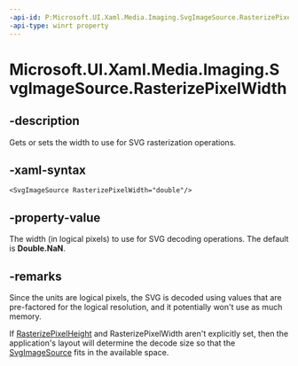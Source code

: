 ```yaml
---
-api-id: P:Microsoft.UI.Xaml.Media.Imaging.SvgImageSource.RasterizePixelWidth
-api-type: winrt property
---
```


<!-- Property syntax.
public double RasterizePixelWidth { get;  set; }
-->

# Microsoft.UI.Xaml.Media.Imaging.SvgImageSource.RasterizePixelWidth

## -description
Gets or sets the width to use for SVG rasterization operations.

## -xaml-syntax
```xaml
<SvgImageSource RasterizePixelWidth="double"/>
```

## -property-value
The width (in logical pixels) to use for SVG decoding operations. The default is **Double.NaN**.

## -remarks
Since the units are logical pixels, the SVG is decoded using values that are pre-factored for the logical resolution, and it potentially won't use as much memory.

If [RasterizePixelHeight](svgimagesource_rasterizepixelheight.md) and RasterizePixelWidth aren't explicitly set, then the application's layout will determine the decode size so that the [SvgImageSource](svgimagesource.md) fits
in the available space.

